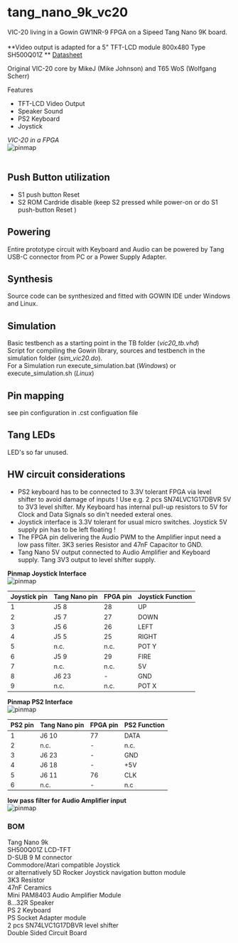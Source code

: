 # tang_nano_9k_vc20
VIC-20 living in a Gowin GW1NR-9 FPGA on a Sipeed Tang Nano 9K board.<br>
<br>
**Video output is adapted for a 5" TFT-LCD module 800x480 Type SH500Q01Z **
[Datasheet](https://dl.sipeed.com/Accessories/LCD/500Q01Z-00%20spec.pdf)


Original VIC-20 core by MikeJ (Mike Johnson) and T65 WoS (Wolfgang Scherr)

Features
* TFT-LCD Video Output
* Speaker Sound
* PS2 Keyboard
* Joystick

*VIC-20 in a FPGA* <br>
![pinmap](\.assets/vic-20-tang.png)<br> <br>

## Push Button utilization
* S1 push button Reset
* S2 ROM Cardride disable (keep S2 pressed while power-on or do S1 push-button Reset )
## Powering
Entire prototype circuit with Keyboard and Audio can be powered by Tang USB-C connector from PC or a Power Supply Adapter. 
## Synthesis
Source code can be synthesized and fitted with GOWIN IDE under Windows and Linux.

## Simulation
Basic testbench as a starting point in the TB folder (*vic20_tb.vhd*)<br/>
Script for compiling the Gowin library, sources and testbench in the simulation folder (*sim_vic20.do*).<br/>
For a Simulation run execute_simulation.bat (*Windows*) or execute_simulation.sh (*Linux*)

## Pin mapping 
see pin configuration in .cst configuation file

## Tang LEDs
LED's so far unused.
## HW circuit considerations
- PS2 keyboard has to be connected to 3.3V tolerant FPGA via level shifter to avoid damage of inputs ! Use e.g. 2 pcs SN74LVC1G17DBVR 5V to 3V3 level shifter. My Keyboard has internal pull-up resistors to 5V for Clock and Data Signals so din't needed exteral ones. 
- Joystick interface is 3.3V tolerant for usual micro switches. Joystick 5V supply pin has to be left floating !
- The FPGA pin delivering the Audio PWM to the Amplifier input need a low pass filter. 3K3 series Resistor and 47nF Capacitor to GND.
- Tang Nano 5V output connected to Audio Amplifier and Keyboard supply. Tang 3V3 output to level shifter supply.

**Pinmap Joystick Interface** <br>
![pinmap](\.assets/vic20-Joystick.png)

| Joystick pin | Tang Nano pin | FPGA pin | Joystick Function |
| ----------- | ---   | --------  | ----- |
| 1 | J5 8  | 28   |  UP |
| 2 | J5 7  | 27 | DOWN |
| 3 | J5 6  | 26 | LEFT |
| 4 | J5 5 | 25 | RIGHT |
| 5 | n.c. | n.c. | POT Y |
| 6 | J5 9 | 29 | FIRE |
| 7 | n.c. | n.c. | 5V |
| 8 | J6 23 | - | GND |
| 9 | n.c. | n.c. | POT X |

**Pinmap PS2 Interface** <br>
![pinmap](\.assets/ps2conn.png)

| PS2 pin | Tang Nano pin | FPGA pin | PS2 Function |
| ----------- | ---   | --------  | ----- |
| 1 | J6 10  | 77   | DATA  |
| 2 | n.c.  | - | n.c. |
| 3 | J6 23 | - | GND |
| 4 | J6 18 | - | +5V |
| 5 | J6 11| 76 | CLK |
| 6 | n.c. | - | n.c |

**low pass filter for Audio Amplifier input** <br>
![pinmap](\.assets/audio_filter.png)<br>

### BOM
Tang Nano 9k<br>
SH500Q01Z LCD-TFT<br>
D-SUB 9 M connector<br> 
Commodore/Atari compatible Joystick<br> 
or alternatively 5D Rocker Joystick navigation button module<br>
3K3 Resistor<br>
47nF Ceramics<br>
Mini PAM8403 Audio Amplifier Module<br>
8...32R Speaker<br>
PS 2 Keyboard<br>
PS Socket Adapter module<br>
2 pcs SN74LVC1G17DBVR level shifter<br>
Double Sided Circuit Board<br>